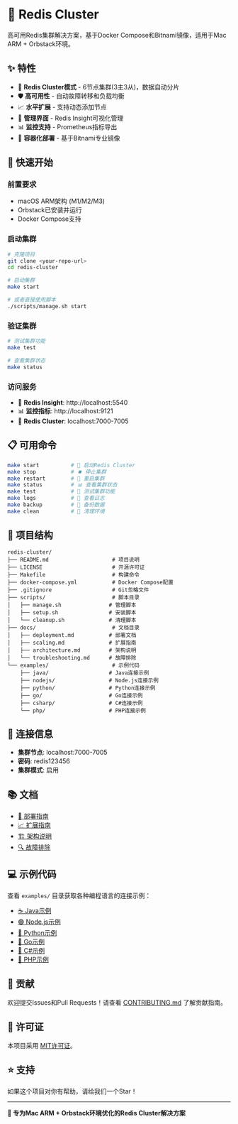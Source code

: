 # 🚀 Redis Cluster

高可用Redis集群解决方案，基于Docker Compose和Bitnami镜像，适用于Mac ARM + Orbstack环境。

## ✨ 特性

- 🔗 **Redis Cluster模式** - 6节点集群(3主3从)，数据自动分片
- 🛡️ **高可用性** - 自动故障转移和负载均衡
- 📈 **水平扩展** - 支持动态添加节点
- 🎯 **管理界面** - Redis Insight可视化管理
- 📊 **监控支持** - Prometheus指标导出
- 🐳 **容器化部署** - 基于Bitnami专业镜像

## 🚀 快速开始

### 前置要求

- macOS ARM架构 (M1/M2/M3)
- Orbstack已安装并运行
- Docker Compose支持

### 启动集群

```bash
# 克隆项目
git clone <your-repo-url>
cd redis-cluster

# 启动集群
make start

# 或者直接使用脚本
./scripts/manage.sh start
```

### 验证集群

```bash
# 测试集群功能
make test

# 查看集群状态
make status
```

### 访问服务

- 🎯 **Redis Insight**: http://localhost:5540
- 📊 **监控指标**: http://localhost:9121
- 🔗 **Redis Cluster**: localhost:7000-7005

## 📋 可用命令

```bash
make start          # 🚀 启动Redis Cluster
make stop           # ⏹️ 停止集群
make restart        # 🔄 重启集群
make status         # 📊 查看集群状态
make test           # 🧪 测试集群功能
make logs           # 📝 查看日志
make backup         # 💾 备份数据
make clean          # 🧹 清理环境
```

## 📁 项目结构

```
redis-cluster/
├── README.md                    # 项目说明
├── LICENSE                      # 开源许可证
├── Makefile                     # 构建命令
├── docker-compose.yml           # Docker Compose配置
├── .gitignore                   # Git忽略文件
├── scripts/                     # 脚本目录
│   ├── manage.sh               # 管理脚本
│   ├── setup.sh                # 安装脚本
│   └── cleanup.sh              # 清理脚本
├── docs/                        # 文档目录
│   ├── deployment.md           # 部署文档
│   ├── scaling.md              # 扩展指南
│   ├── architecture.md         # 架构说明
│   └── troubleshooting.md      # 故障排除
└── examples/                    # 示例代码
    ├── java/                   # Java连接示例
    ├── nodejs/                 # Node.js连接示例
    ├── python/                 # Python连接示例
    ├── go/                     # Go连接示例
    ├── csharp/                 # C#连接示例
    └── php/                    # PHP连接示例
```

## 🔗 连接信息

- **集群节点**: localhost:7000-7005
- **密码**: redis123456
- **集群模式**: 启用

## 📚 文档

- [📖 部署指南](docs/deployment.md)
- [📈 扩展指南](docs/scaling.md)
- [🏗️ 架构说明](docs/architecture.md)
- [🔍 故障排除](docs/troubleshooting.md)

## 💻 示例代码

查看 `examples/` 目录获取各种编程语言的连接示例：

- [☕ Java示例](examples/java/)
- [🟢 Node.js示例](examples/nodejs/)
- [🐍 Python示例](examples/python/)
- [🔵 Go示例](examples/go/)
- [💠 C#示例](examples/csharp/)
- [🐘 PHP示例](examples/php/)

## 🤝 贡献

欢迎提交Issues和Pull Requests！请查看 [CONTRIBUTING.md](CONTRIBUTING.md) 了解贡献指南。

## 📄 许可证

本项目采用 [MIT许可证](LICENSE)。

## ⭐ 支持

如果这个项目对你有帮助，请给我们一个Star！

---

**🎯 专为Mac ARM + Orbstack环境优化的Redis Cluster解决方案**